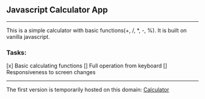 ## Javascript Calculator App
___
This is a simple calculator with basic functions(+, /, *, -, %).
It is built on vanilla javascript.
### Tasks:
[x] Basic calculating functions
[] Full operation from keyboard
[] Responsiveness to screen changes
___
The first version is temporarily hosted on this domain:
[Calculator](https://monumental-croquembouche-a85612.netlify.app/)